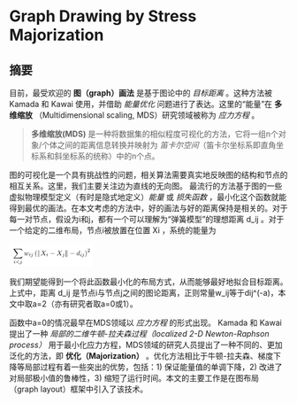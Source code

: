 # Graph Drawing by Stress Majorization 
## 摘要
目前，最受欢迎的 **图（graph）画法** 是基于图论中的 *目标距离* 。这种方法被 Kamada 和 Kawai 使用，并借助 *能量优化* 问题进行了表达。这里的“能量”在 **多维缩放** （Multidimensional scaling, MDS）研究领域被称为 *应力方程* 。

> **多维缩放(MDS)** 是一种将数据集的相似程度可视化的方法，它将一组n个对象/个体之间的距离信息转换并映射为 *笛卡尔空间*（笛卡尔坐标系即直角坐标系和斜坐标系的统称）中的n个点。

图的可视化是一个具有挑战性的问题，相关算法需要真实地反映图的结构和节点的相互关系。这里，我们主要关注边为直线的无向图。
最流行的方法基于图的一些虚拟物理模型定义（有时是隐式地定义）*能量* 或 *损失函数* ，最小化这个函数就能得到最优的画法。在本文考虑的方法中，好的画法与好的距离保持是相关的。对于每一对节点，假设为i和j，都有一个可以理解为“弹簧模型”的理想距离 d_ij 。对于一个给定的二维布局，节点i被放置在位置 Xi ，系统的能量为

<img src="https://raw.githubusercontent.com/Jack-CHEN-sci/Local-Dimensionality-Reduction/master/Graph%20drawing%20%26%20Stress%20Majorization/system_energy.png" width = 30% /> 

我们期望能得到一个将此函数最小化的布局方式，从而能够最好地拟合目标距离。上式中，距离 d_ij 是节点i与节点j之间的图论距离，正则常量w_ij等于dij^(-a)，本文中取a=2（亦有研究者取a=0或1）。

函数中a=0的情况最早在MDS领域以 *应力方程* 的形式出现。 Kamada 和 Kawai 提出了一种 *局部的二维牛顿-拉夫森过程（localized 2-D Newton-Raphson process）* 用于最小化应力方程，MDS领域的研究人员提出了一种不同的、更加泛化的方法，即 **优化（Majorization）** 。优化方法相比于牛顿-拉夫森、梯度下降等局部过程有着一些突出的优势，包括：1) 保证能量值的单调下降，2) 改进了对局部极小值的鲁棒性，3) 缩短了运行时间。本文的主要工作是在图布局（graph layout）框架中引入了该技术。
